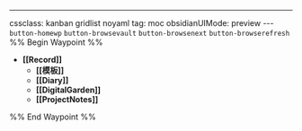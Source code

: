 ---
cssclass: kanban gridlist noyaml
tag: moc
obsidianUIMode: preview
--- `button-homewp`  `button-browsevault`  `button-browsenext` `button-browserefresh` 
%% Begin Waypoint %%
- **[[Record]]**
	- **[[模板]]**
	- **[[Diary]]**
	- **[[DigitalGarden]]**
	- **[[ProjectNotes]]**

%% End Waypoint %%